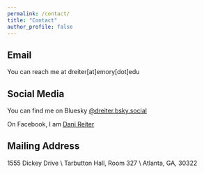 ```yaml
---
permalink: /contact/
title: "Contact"
author_profile: false
---
```


## Email
You can reach me at dreiter[at]emory[dot]edu

## Social Media
You can find me on Bluesky [@dreiter.bsky.social](https://bsky.app/profile/dreiter.bsky.social)

On Facebook, I am [Dani Reiter](https://www.facebook.com/dani.reiter.16)

## Mailing Address
1555 Dickey Drive \\
Tarbutton Hall, Room 327 \\
Atlanta, GA, 30322

